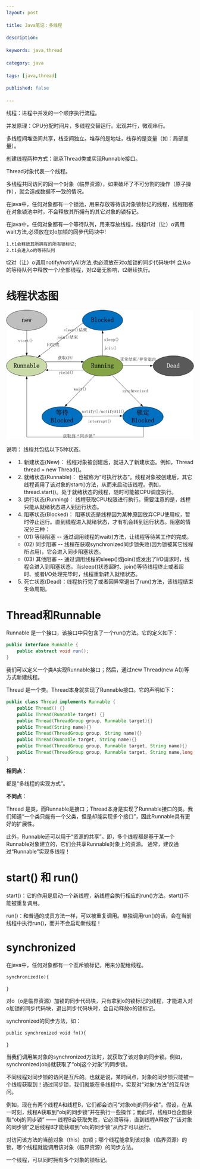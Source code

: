```yaml
---
layout: post

title: Java笔记：多线程

description: 

keywords: java,thread

category: java

tags: [java,thread]

published: false

---
```


线程：进程中并发的一个顺序执行流程。

并发原理：CPU分配时间片，多线程交替运行。宏观并行，微观串行。

多线程间堆空间共享，栈空间独立。堆存的是地址，栈存的是变量（如：局部变量）。

创建线程两种方式：继承Thread类或实现Runnable接口。

Thread对象代表一个线程。

多线程共同访问的同一个对象（临界资源），如果破坏了不可分割的操作（原子操作），就会造成数据不一致的情况。


在java中，任何对象都有一个锁池，用来存放等待该对象锁标记的线程，线程阻塞在对象锁池中时，不会释放其所拥有的其它对象的锁标记。

在java中，任何对象都有一个等待队列，用来存放线程，线程t1对（让）o调用wait方法,必须放在对o加锁的同步代码块中! 
	
	1.t1会释放其所拥有的所有锁标记;
	2.t1会进入o的等待队列
    
 t2对（让）o调用notify/notifyAll方法,也必须放在对o加锁的同步代码块中! 会从o的等待队列中释放一个/全部线程，对t2毫无影响，t2继续执行。

# 线程状态图

 ![](/assets/images/2014/thread-state.jpg)

 说明：
线程共包括以下5种状态。

- 1. 新建状态(New)： 线程对象被创建后，就进入了新建状态。例如，Thread thread = new Thread()。
- 2. 就绪状态(Runnable)： 也被称为“可执行状态”。线程对象被创建后，其它线程调用了该对象的start()方法，从而来启动该线程。例如，thread.start()。处于就绪状态的线程，随时可能被CPU调度执行。
- 3. 运行状态(Running)： 线程获取CPU权限进行执行。需要注意的是，线程只能从就绪状态进入到运行状态。
- 4. 阻塞状态(Blocked)： 阻塞状态是线程因为某种原因放弃CPU使用权，暂时停止运行。直到线程进入就绪状态，才有机会转到运行状态。阻塞的情况分三种：
  - (01) 等待阻塞 -- 通过调用线程的wait()方法，让线程等待某工作的完成。
  - (02) 同步阻塞 -- 线程在获取synchronized同步锁失败(因为锁被其它线程所占用)，它会进入同步阻塞状态。
  - (03) 其他阻塞 -- 通过调用线程的sleep()或join()或发出了I/O请求时，线程会进入到阻塞状态。当sleep()状态超时、join()等待线程终止或者超时、或者I/O处理完毕时，线程重新转入就绪状态。
- 5. 死亡状态(Dead)：线程执行完了或者因异常退出了run()方法，该线程结束生命周期。

# Thread和Runnable

Runnable 是一个接口，该接口中只包含了一个run()方法。它的定义如下：

```java
public interface Runnable {
    public abstract void run();
}
```

我们可以定义一个类A实现Runnable接口；然后，通过new Thread(new A())等方式新建线程。

Thread 是一个类。Thread本身就实现了Runnable接口。它的声明如下：

```java
public class Thread implements Runnable {
	public Thread() {}
	public Thread(Runnable target) {}
	public Thread(ThreadGroup group, Runnable target){}
	public Thread(String name){}
	public Thread(ThreadGroup group, String name){}
	public Thread(Runnable target, String name){}
	public Thread(ThreadGroup group, Runnable target, String name){}
	public Thread(ThreadGroup group, Runnable target, String name,long stackSize){}
}
```

**相同点**：

都是“多线程的实现方式”。

**不同点**：

Thread 是类，而Runnable是接口；Thread本身是实现了Runnable接口的类。我们知道“一个类只能有一个父类，但是却能实现多个接口”，因此Runnable具有更好的扩展性。

此外，Runnable还可以用于“资源的共享”。即，多个线程都是基于某一个Runnable对象建立的，它们会共享Runnable对象上的资源。
通常，建议通过“Runnable”实现多线程！

# start() 和 run()

start()：它的作用是启动一个新线程，新线程会执行相应的run()方法。start()不能被重复调用。

run()：和普通的成员方法一样，可以被重复调用。单独调用run()的话，会在当前线程中执行run()，而并不会启动新线程！

# synchronized

在java中，任何对象都有一个互斥锁标记，用来分配给线程。

```
synchronized(o){

}
```

对o（o是临界资源）加锁的同步代码块，只有拿到o的锁标记的线程，才能进入对o加锁的同步代码块，退出同步代码块时，会自动释放o的锁标记。

synchronized的同步方法，如：

```
public synchronized void fn(){
	
} 
```

当我们调用某对象的synchronized方法时，就获取了该对象的同步锁。例如，synchronized(obj)就获取了“obj这个对象”的同步锁。

不同线程对同步锁的访问是互斥的。也就是说，某时间点，对象的同步锁只能被一个线程获取到！通过同步锁，我们就能在多线程中，实现对“对象/方法”的互斥访问。

例如，现在有两个线程A和线程B，它们都会访问“对象obj的同步锁”。假设，在某一时刻，线程A获取到“obj的同步锁”并在执行一些操作；而此时，线程B也企图获取“obj的同步锁” —— 线程B会获取失败，它必须等待，直到线程A释放了“该对象的同步锁”之后线程B才能获取到“obj的同步锁”从而才可以运行。

对访问该方法的当前对象（this）加锁；哪个线程能拿到该对象（临界资源）的锁，哪个线程就能调用该对象（临界资源）的同步方法。
		
一个线程，可以同时拥有多个对象的锁标记。